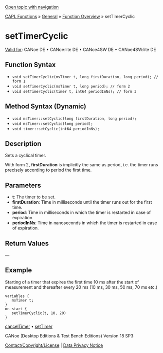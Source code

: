 [Open topic with navigation](../../../../../CANoeDEFamily.htm#Topics/CAPLFunctions/Other/Functions/CAPLfunctionSetTimerCyclic.md)

[CAPL Functions](../../CAPLfunctions.md) » [General](../CAPLGeneralStartPage.md) » [Function Overview](../CAPLfunctionsGeneralOverview.md) » setTimerCyclic

# setTimerCyclic

[Valid for](../../../Shared/FeatureAvailability.md): CANoe DE • CANoe:lite DE • CANoe4SW DE • CANoe4SW:lite DE

## Function Syntax

- `void setTimerCyclic(msTimer t, long firstDuration, long period); // form 1`
- `void setTimerCyclic(msTimer t, long period); // form 2`
- `void setTimerCyclic(timer t, int64 periodInNs); // form 3`

## Method Syntax (Dynamic)

- `void msTimer::setCyclic(long firstDuration, long period);`
- `void msTimer::setCyclic(long period);`
- `void timer::setCyclic(int64 periodInNs);`

## Description

Sets a cyclical timer.

With form 2, **firstDuration** is implicitly the same as period, i.e. the timer runs precisely according to period the first time.

## Parameters

- **t**: The timer to be set.
- **firstDuration**: Time in milliseconds until the timer runs out for the first time.
- **period**: Time in milliseconds in which the timer is restarted in case of expiration.
- **periodInNs**: Time in nanoseconds in which the timer is restarted in case of expiration.

## Return Values

—

## Example

Starting of a timer that expires the first time 10 ms after the start of measurement and thereafter every 20 ms (10 ms, 30 ms, 50 ms, 70 ms etc.)

```plaintext
variables {
   msTimer t;
}
on start {
   setTimerCyclic(t, 10, 20)
}
```

[cancelTimer](CAPLfunctionCancelTimer.md) • [setTimer](CAPLfunctionSetTimer.md)

CANoe (Desktop Editions & Test Bench Editions) Version 18 SP3

[Contact/Copyright/License](../../../Shared/ContactCopyrightLicense.md) | [Data Privacy Notice](https://www.vector.com/int/en/company/get-info/privacy-policy/)
